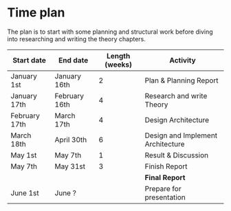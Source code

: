# Time plan

The plan is to start with some planning and structural work before diving into researching and writing the theory chapters.

| Start date     | End date       | Length (weeks) | Activity                          |
|----------------|----------------|----------------|-----------------------------------|
| January 1st    | January 16th   | 2              | Plan & Planning Report            |
| January 17th   | February 16th  | 4              | Research and write Theory         |
| February 17th  | March 17th     | 4              | Design Architecture               |
| March 18th     | April 30th     | 6              | Design and Implement Architecture |
| May 1st        | May 7th        | 1              | Result & Discussion               |
| May 7th        | May 31st       | 3              | Finish Report                     |
|                |                |                | **Final Report**                  |
| June 1st       | June ?         |                | Prepare for presentation          |